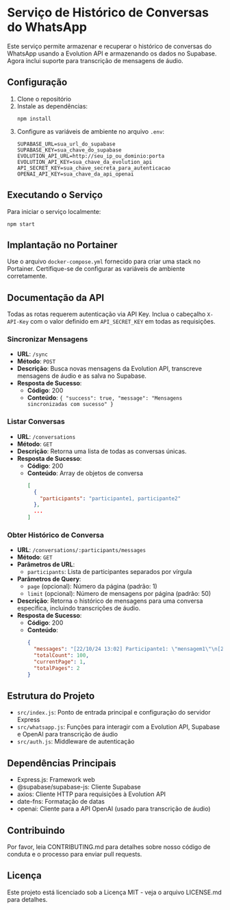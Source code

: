 # Serviço de Histórico de Conversas do WhatsApp

Este serviço permite armazenar e recuperar o histórico de conversas do WhatsApp usando a Evolution API e armazenando os dados no Supabase. Agora inclui suporte para transcrição de mensagens de áudio.

## Configuração

1. Clone o repositório
2. Instale as dependências:
   ```
   npm install
   ```
3. Configure as variáveis de ambiente no arquivo `.env`:
   ```
   SUPABASE_URL=sua_url_do_supabase
   SUPABASE_KEY=sua_chave_do_supabase
   EVOLUTION_API_URL=http://seu_ip_ou_dominio:porta
   EVOLUTION_API_KEY=sua_chave_da_evolution_api
   API_SECRET_KEY=sua_chave_secreta_para_autenticacao
   OPENAI_API_KEY=sua_chave_da_api_openai
   ```

## Executando o Serviço

Para iniciar o serviço localmente:

```
npm start
```

## Implantação no Portainer

Use o arquivo `docker-compose.yml` fornecido para criar uma stack no Portainer. Certifique-se de configurar as variáveis de ambiente corretamente.

## Documentação da API

Todas as rotas requerem autenticação via API Key. Inclua o cabeçalho `X-API-Key` com o valor definido em `API_SECRET_KEY` em todas as requisições.

### Sincronizar Mensagens

- **URL**: `/sync`
- **Método**: `POST`
- **Descrição**: Busca novas mensagens da Evolution API, transcreve mensagens de áudio e as salva no Supabase.
- **Resposta de Sucesso**:
  - **Código**: 200
  - **Conteúdo**: `{ "success": true, "message": "Mensagens sincronizadas com sucesso" }`

### Listar Conversas

- **URL**: `/conversations`
- **Método**: `GET`
- **Descrição**: Retorna uma lista de todas as conversas únicas.
- **Resposta de Sucesso**:
  - **Código**: 200
  - **Conteúdo**: Array de objetos de conversa
    ```json
    [
      {
        "participants": "participante1, participante2"
      },
      ...
    ]
    ```

### Obter Histórico de Conversa

- **URL**: `/conversations/:participants/messages`
- **Método**: `GET`
- **Parâmetros de URL**:
  - `participants`: Lista de participantes separados por vírgula
- **Parâmetros de Query**:
  - `page` (opcional): Número da página (padrão: 1)
  - `limit` (opcional): Número de mensagens por página (padrão: 50)
- **Descrição**: Retorna o histórico de mensagens para uma conversa específica, incluindo transcrições de áudio.
- **Resposta de Sucesso**:
  - **Código**: 200
  - **Conteúdo**:
    ```json
    {
      "messages": "[22/10/24 13:02] Participante1: \"mensagem1\"\n[22/10/24 13:07] Participante2: [Audio Transcription]: Conteúdo transcrito do áudio\n...",
      "totalCount": 100,
      "currentPage": 1,
      "totalPages": 2
    }
    ```

## Estrutura do Projeto

- `src/index.js`: Ponto de entrada principal e configuração do servidor Express
- `src/whatsapp.js`: Funções para interagir com a Evolution API, Supabase e OpenAI para transcrição de áudio
- `src/auth.js`: Middleware de autenticação

## Dependências Principais

- Express.js: Framework web
- @supabase/supabase-js: Cliente Supabase
- axios: Cliente HTTP para requisições à Evolution API
- date-fns: Formatação de datas
- openai: Cliente para a API OpenAI (usado para transcrição de áudio)

## Contribuindo

Por favor, leia CONTRIBUTING.md para detalhes sobre nosso código de conduta e o processo para enviar pull requests.

## Licença

Este projeto está licenciado sob a Licença MIT - veja o arquivo LICENSE.md para detalhes.
